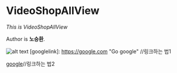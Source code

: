 # VideoShopAllView
*This is VideoShopAllView*

Author is **노승환**.

![alt text](https://user-images.githubusercontent.com/112688283/195550869-18215122-bb13-4f6c-b5d1-59910eae4bd3.png)
[googlelink]: https://google.com "Go google" //링크하는 법1

[google](https://gogle.com)//링크하는 법2












